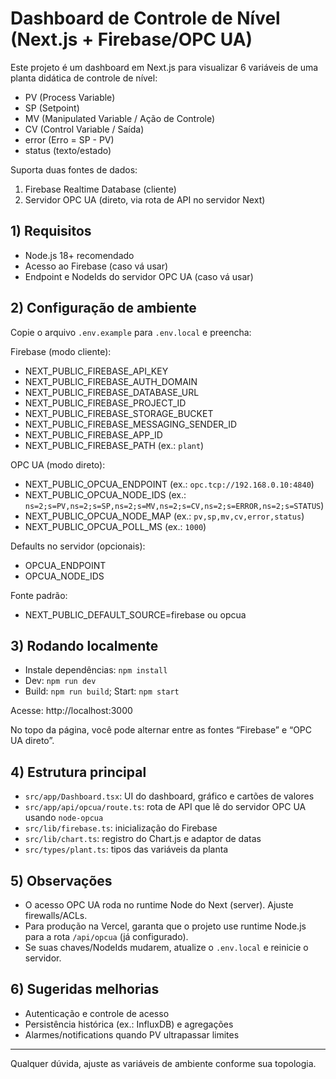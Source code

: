 # Dashboard de Controle de Nível (Next.js + Firebase/OPC UA)

Este projeto é um dashboard em Next.js para visualizar 6 variáveis de uma planta didática de controle de nível:
- PV (Process Variable)
- SP (Setpoint)
- MV (Manipulated Variable / Ação de Controle)
- CV (Control Variable / Saída)
- error (Erro = SP - PV)
- status (texto/estado)

Suporta duas fontes de dados:
1) Firebase Realtime Database (cliente)
2) Servidor OPC UA (direto, via rota de API no servidor Next)

## 1) Requisitos
- Node.js 18+ recomendado
- Acesso ao Firebase (caso vá usar)
- Endpoint e NodeIds do servidor OPC UA (caso vá usar)

## 2) Configuração de ambiente
Copie o arquivo `.env.example` para `.env.local` e preencha:

Firebase (modo cliente):
- NEXT_PUBLIC_FIREBASE_API_KEY
- NEXT_PUBLIC_FIREBASE_AUTH_DOMAIN
- NEXT_PUBLIC_FIREBASE_DATABASE_URL
- NEXT_PUBLIC_FIREBASE_PROJECT_ID
- NEXT_PUBLIC_FIREBASE_STORAGE_BUCKET
- NEXT_PUBLIC_FIREBASE_MESSAGING_SENDER_ID
- NEXT_PUBLIC_FIREBASE_APP_ID
- NEXT_PUBLIC_FIREBASE_PATH (ex.: `plant`)

OPC UA (modo direto):
- NEXT_PUBLIC_OPCUA_ENDPOINT (ex.: `opc.tcp://192.168.0.10:4840`)
- NEXT_PUBLIC_OPCUA_NODE_IDS (ex.: `ns=2;s=PV,ns=2;s=SP,ns=2;s=MV,ns=2;s=CV,ns=2;s=ERROR,ns=2;s=STATUS`)
- NEXT_PUBLIC_OPCUA_NODE_MAP (ex.: `pv,sp,mv,cv,error,status`)
- NEXT_PUBLIC_OPCUA_POLL_MS (ex.: `1000`)

Defaults no servidor (opcionais):
- OPCUA_ENDPOINT
- OPCUA_NODE_IDS

Fonte padrão:
- NEXT_PUBLIC_DEFAULT_SOURCE=firebase ou opcua

## 3) Rodando localmente
- Instale dependências: `npm install`
- Dev: `npm run dev`
- Build: `npm run build`; Start: `npm start`

Acesse: http://localhost:3000

No topo da página, você pode alternar entre as fontes “Firebase” e “OPC UA direto”.

## 4) Estrutura principal
- `src/app/Dashboard.tsx`: UI do dashboard, gráfico e cartões de valores
- `src/app/api/opcua/route.ts`: rota de API que lê do servidor OPC UA usando `node-opcua`
- `src/lib/firebase.ts`: inicialização do Firebase
- `src/lib/chart.ts`: registro do Chart.js e adaptor de datas
- `src/types/plant.ts`: tipos das variáveis da planta

## 5) Observações
- O acesso OPC UA roda no runtime Node do Next (server). Ajuste firewalls/ACLs.
- Para produção na Vercel, garanta que o projeto use runtime Node.js para a rota `/api/opcua` (já configurado).
- Se suas chaves/NodeIds mudarem, atualize o `.env.local` e reinicie o servidor.

## 6) Sugeridas melhorias
- Autenticação e controle de acesso
- Persistência histórica (ex.: InfluxDB) e agregações
- Alarmes/notifications quando PV ultrapassar limites

---

Qualquer dúvida, ajuste as variáveis de ambiente conforme sua topologia.

